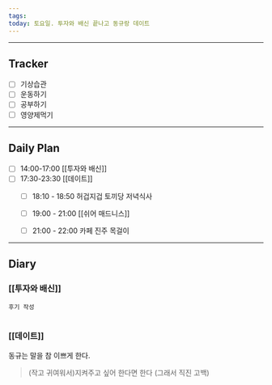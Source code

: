 ```yaml
---
tags: 
today: 토요일. 투자와 배신 끝나고 동규랑 데이트
---
```

---
## Tracker

- [ ] 기상습관
- [ ] 운동하기
- [ ] 공부하기
- [ ] 영양제먹기

---
## Daily Plan

- [ ] 14:00-17:00 [[투자와 배신]]
- [ ] 17:30-23:30  [[데이트]]
	- [ ] 18:10 - 18:50 허겁지겁 토끼당 저녁식사
	- [ ] 19:00 - 21:00 [[쉬어 매드니스]]
	- [ ] 21:00 - 22:00 카페
		진주 목걸이

 
---
## Diary

### [[투자와 배신]]
```
후기 작성


```

### [[데이트]]

동규는 말을 참 이쁘게 한다.
>(작고 귀여워서)지켜주고 싶어
> 한다면 한다 (그래서 직진 고백)